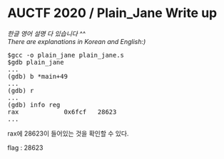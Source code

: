 AUCTF 2020 / Plain_Jane Write up
======================================
_한글 영어 설명 다 있습니다 ^^_   
_There are explanations in Korean and English:)_

<pre>
$gcc -o plain_jane plain_jane.s
$gdb plain_jane
...
(gdb) b *main+49
...
(gdb) r
...
(gdb) info reg
rax            0x6fcf	28623
...
</pre>

rax에 28623이 들어있는 것을 확인할 수 있다.

flag : 28623
